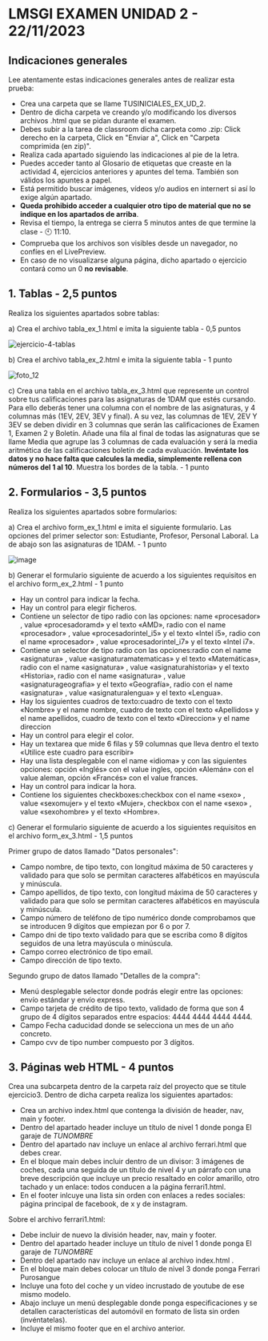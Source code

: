 # LMSGI EXAMEN UNIDAD 2 - 22/11/2023

## Indicaciones generales
Lee atentamente estas indicaciones generales antes de realizar esta prueba:
* Crea una carpeta que se llame TUSINICIALES_EX_UD_2.
* Dentro de dicha carpeta ve creando y/o modificando los diversos archivos .html que se pidan durante el examen.
* Debes subir a la tarea de classroom dicha carpeta como .zip: Click derecho en la carpeta, Click en "Enviar a", Click en "Carpeta comprimida (en zip)".
* Realiza cada apartado siguiendo las indicaciones al pie de la letra.
* Puedes acceder tanto al Glosario de etiquetas que creaste en la actividad 4, ejercicios anteriores y apuntes del tema. También son válidos los apuntes a papel.
* Está permitido buscar imágenes, vídeos y/o audios en internert si así lo exige algún apartado.
* <b>Queda prohibido acceder a cualquier otro tipo de material que no se indique en los apartados de arriba</b>.
* Revisa el tiempo, la entrega se cierra 5 minutos antes de que termine la clase - 🕙 11:10.
* Comprueba que los archivos son visibles desde un navegador, no confíes en el LivePreview.
* En caso de no visualizarse alguna página, dicho apartado o ejercicio contará como un 0 <b>no revisable</b>.

## **1. Tablas - 2,5 puntos**

Realiza los siguientes apartados sobre tablas:

a) Crea el archivo tabla_ex_1.html e imita la siguiente tabla - 0,5 puntos

![ejercicio-4-tablas](https://github.com/teacherandresf/examen_ud2/assets/145907219/0cec8535-30d0-47bf-b486-18ea3119b551)


b) Crea el archivo tabla_ex_2.html e imita la siguiente tabla - 1 punto

![foto_12](https://github.com/teacherandresf/examen_ud2/assets/145907219/acaa83c7-93fc-40df-9b6c-a8616ff8d44d)


c) Crea una tabla en el archivo tabla_ex_3.html que represente un control sobre tus calificaciones para las asignaturas de 1DAM que estés cursando. Para ello deberás tener una columna con el nombre de las asignaturas, y 4 columnas más (1EV, 2EV, 3EV y final). A su vez, las columnas de 1EV, 2EV Y 3EV se deben dividir en 3 columnas que serán las calificaciones de Examen 1, Examen 2 y Boletín. Añade una fila al final de todas las asignaturas que se llame Media que agrupe las 3 columnas de cada evaluación y será la media aritmética de las calificaciones boletín de cada evaluación. <b>Invéntate los datos y no hace falta que calcules la media, simplemente rellena con números del 1 al 10</b>. Muestra los bordes de la tabla. - 1 punto
  
## **2. Formularios - 3,5 puntos**

Realiza los siguientes apartados sobre formularios:

a) Crea el archivo form_ex_1.html e imita el siguiente formulario. Las opciones del primer selector son: Estudiante, Profesor, Personal Laboral. La de abajo son las asignaturas de 1DAM. - 1 punto

![image](https://github.com/teacherandresf/examen_ud2/assets/145907219/97fe560b-6092-4289-82dc-24bb3326a81a)


b) Generar el formulario siguiente de acuerdo a los siguientes requisitos en el archivo form_ex_2.html - 1 punto
* Hay un control para indicar la fecha.
* Hay un control para elegir ficheros.
* Contiene un selector de tipo radio con las opciones: name «procesador» , value «procesadoramd» y el texto «AMD», radio con el name «procesador» , value «procesadorintel_i5» y el texto «Intel i5», radio con el name «procesador» , value «procesadorintel_i7» y el texto «Intel i7».
* Contiene un selector de tipo radio con las opciones:radio con el name «asignatura» , value «asignaturamatematicas» y el texto «Matemáticas», radio con el name «asignatura» , value «asignaturahistoria» y el texto «Historia», radio con el name «asignatura» , value «asignaturageografia» y el texto «Geografía», radio con el name «asignatura» , value «asignaturalengua» y el texto «Lengua».
* Hay los siguientes cuadros de texto:cuadro de texto con el texto «Nombre» y el name nombre, cuadro de texto con el texto «Apellidos» y el name apellidos, cuadro de texto con el texto «Direccion» y el name direccion
* Hay un control para elegir el color.
* Hay un textarea que mide 6 filas y 59 columnas que lleva dentro el texto «Utilice este cuadro para escribir»
* Hay una lista desplegable con el name «idioma» y con las siguientes opciones: opción «Inglés» con el value ingles, opción «Alemán» con el value aleman, opción «Francés» con el value frances.
* Hay un control para indicar la hora.
* Contiene los siguientes checkboxes:checkbox con el name «sexo» , value «sexomujer» y el texto «Mujer», checkbox con el name «sexo» , value «sexohombre» y el texto «Hombre».

c) Generar el formulario siguiente de acuerdo a los siguientes requisitos en el archivo form_ex_3.html - 1,5 puntos

Primer grupo de datos llamado "Datos personales":
- Campo nombre, de tipo texto, con longitud máxima de 50 caracteres y validado para que solo se permitan caracteres alfabéticos en mayúscula y minúscula.
- Campo apellidos, de tipo texto, con longitud máxima de 50 caracteres y validado para que solo se permitan caracteres alfabéticos en mayúscula y minúscula.
- Campo número de teléfono de tipo numérico donde comprobamos que se introducen 9 dígitos que empiezan por 6 o por 7.
- Campo dni de tipo texto validado para que se escriba como 8 dígitos seguidos de una letra mayúscula o minúscula.
- Campo correo electrónico de tipo email.
- Campo dirección de tipo texto.

Segundo grupo de datos llamado "Detalles de la compra":
- Menú desplegable selector donde podrás elegir entre las opciones: envío estándar y envío express.
- Campo tarjeta de crédito de tipo texto, validado de forma que son 4 grupo de 4 dígitos separados entre espacios: 4444 4444 4444 4444.
- Campo Fecha caducidad donde se selecciona un mes de un año concreto.
- Campo cvv de tipo number compuesto por 3 dígitos.

## **3. Páginas web HTML - 4 puntos**

Crea una subcarpeta dentro de la carpeta raíz del proyecto que se titule ejercicio3. Dentro de dicha carpeta realiza los siguientes apartados:

* Crea un archivo index.html que contenga la división de header, nav, main y footer.
* Dentro del apartado header incluye un título de nivel 1 donde ponga El garaje de <i>TUNOMBRE</i>
* Dentro del apartado nav incluye un enlace al archivo ferrari.html que debes crear.
* En el bloque main debes incluir dentro de un divisor: 3 imágenes de coches, cada una seguida de un título de nivel 4 y un párrafo con una breve descripción que incluye un precio resaltado en color amarillo, otro tachado y un enlace: todos conducen a la página ferrari1.html.
* En el footer inlcuye una lista sin orden con enlaces a redes sociales: página principal de facebook, de x y de instagram.

Sobre el archivo ferrari1.html:
* Debe incluir de nuevo la división header, nav, main y footer.
* Dentro del apartado header incluye un título de nivel 1 donde ponga El garaje de <i>TUNOMBRE</i>
* Dentro del apartado nav incluye un enlace al archivo index.html .
* En el bloque main debes colocar un título de nivel 3 donde ponga Ferrari Purosangue
* Incluye una foto del coche y un vídeo incrustado de youtube de ese mismo modelo.
* Abajo incluye un menú desplegable donde ponga especificaciones y se detallen características del automóvil en formato de lista sin orden (invéntatelas).
* Incluye el mismo footer que en el archivo anterior.
